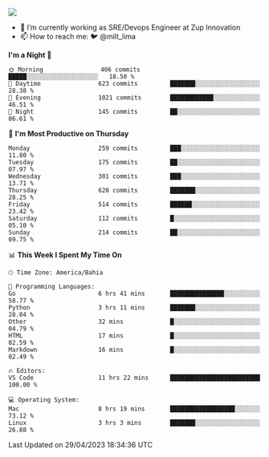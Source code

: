 ![](https://komarev.com/ghpvc/?username=miltlima&color=blue)
                 

- 🔭 I’m currently working as SRE/Devops Engineer at Zup Innovation
- 📫 How to reach me: 🐦 @milt_lima

<!--START_SECTION:waka-->
**I'm a Night 🦉** 

```text
🌞 Morning                406 commits         █████░░░░░░░░░░░░░░░░░░░░   18.50 % 
🌆 Daytime                623 commits         ███████░░░░░░░░░░░░░░░░░░   28.38 % 
🌃 Evening                1021 commits        ████████████░░░░░░░░░░░░░   46.51 % 
🌙 Night                  145 commits         ██░░░░░░░░░░░░░░░░░░░░░░░   06.61 % 
```
📅 **I'm Most Productive on Thursday** 

```text
Monday                   259 commits         ███░░░░░░░░░░░░░░░░░░░░░░   11.80 % 
Tuesday                  175 commits         ██░░░░░░░░░░░░░░░░░░░░░░░   07.97 % 
Wednesday                301 commits         ███░░░░░░░░░░░░░░░░░░░░░░   13.71 % 
Thursday                 620 commits         ███████░░░░░░░░░░░░░░░░░░   28.25 % 
Friday                   514 commits         ██████░░░░░░░░░░░░░░░░░░░   23.42 % 
Saturday                 112 commits         █░░░░░░░░░░░░░░░░░░░░░░░░   05.10 % 
Sunday                   214 commits         ██░░░░░░░░░░░░░░░░░░░░░░░   09.75 % 
```


📊 **This Week I Spent My Time On** 

```text
🕑︎ Time Zone: America/Bahia

💬 Programming Languages: 
Go                       6 hrs 41 mins       ███████████████░░░░░░░░░░   58.77 % 
Python                   3 hrs 11 mins       ███████░░░░░░░░░░░░░░░░░░   28.04 % 
Other                    32 mins             █░░░░░░░░░░░░░░░░░░░░░░░░   04.79 % 
HTML                     17 mins             █░░░░░░░░░░░░░░░░░░░░░░░░   02.59 % 
Markdown                 16 mins             █░░░░░░░░░░░░░░░░░░░░░░░░   02.49 % 

🔥 Editors: 
VS Code                  11 hrs 22 mins      █████████████████████████   100.00 % 

💻 Operating System: 
Mac                      8 hrs 19 mins       ██████████████████░░░░░░░   73.12 % 
Linux                    3 hrs 3 mins        ███████░░░░░░░░░░░░░░░░░░   26.88 % 
```


 Last Updated on 29/04/2023 18:34:36 UTC
<!--END_SECTION:waka-->
